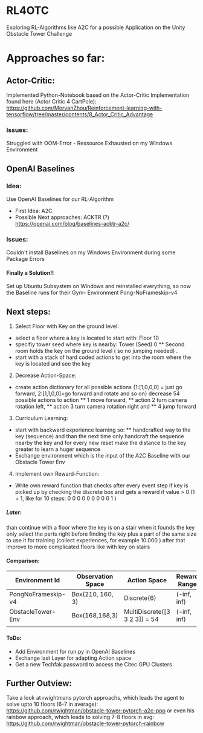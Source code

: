 # RL4OTC
Exploring RL-Algorithms like A2C for a possible Application on the Unity Obstacle Tower Challenge 


# Approaches so far: 

## Actor-Critic: 
Implemented Python-Notebook based on the Actor-Critic Implementation found here (Actor Critic 4 CartPole): https://github.com/MorvanZhou/Reinforcement-learning-with-tensorflow/tree/master/contents/8_Actor_Critic_Advantage 
### Issues: 
Struggled with OOM-Error - Ressource Exhausted on my Windows Environment 

## OpenAI Baselines 
### Idea: 
Use OpenAI Baselines for our RL-Algorithm
* First Idea: A2C 
* Possible Next approaches: ACKTR (?) 
https://openai.com/blog/baselines-acktr-a2c/

### Issues:
Couldn't install Baselines on my Windows Environment during some Package Errors 
#### Finally a Solution!! 
Set up Ubuntu Subsystem on Windows and reinstalled everything, so now the Baseline runs for their Gym-
Environment Pong-NoFrameskip-v4 

## Next steps: 

1. Select Floor with Key on the ground level: 
* select a floor where a key is located to start with: Floor 10
* specifiy tower seed where key is nearby: Tower (Seed) 0 
** Second room holds the key on the ground level ( so no jumping needed) .
* start with a stack of hard coded actions to get into the room where the key is located and see the key 

2. Decrease Action-Space:  
* create action dictionary for all possible actions {1:[1,0,0,0] = just go forward, 2:[1,1,0,0]=go forward and rotate and so on} decrease 54 possible actions to action 
** 1 move forward, 
** action 2 turn camera rotation left, 
** action 3 turn camera rotation right and 
** 4 jump forward 

3. Curriculum Learning:
* start with backward experience learning so: 
** handcrafted way to the key (sequence) and than the next time only handcraft the sequence nearby the key and for every new reset make the distance to the key greater to learn a huger sequence 
* Exchange environment which is the input of the A2C Baseline with our Obstacle Tower Env 

4. Implement own Reward-Function: 
* Write own reward function that checks after every event step if key is picked up by checking the discrete box and gets a reward if value > 0 (1 + 1, like for 10 steps: 0 0 0 0 0 0 0 0 0 1 )


##### Later: 
than continue with a floor where the key is on a stair 
when it founds the key only select the parts right before finding the key plus a part of the same size to use it for training (collect experiences, for example 10.000 )
after that improve to more complicated floors like with key on stairs


#### Comparison: 
	
|  Environment Id    | Observation Space | Action Space                  | Reward Range | tStepL | Trials | rThresh |
|--------------------|-------------------|-------------------------------|--------------|--------|--------|---------|
| PongNoFrameskip-v4 | Box(210, 160, 3)  | Discrete(6)                   | (-inf, inf)  | 400000 | 100    | None    |
| ObstacleTower-Env  | Box(168,168,3)    | MultiDiscrete([3 3 2 3]) = 54 | (-inf, inf)  | 1000   |        |         |
|                    |                   |                               |              |        |        |         |

#### ToDo: 
* Add Environment for run.py in OpenAI Baselines 
* Exchange last Layer for adapting Action space 
* Get a new Techfak password to access the Citec GPU Clusters


## Further Outview: 
Take a look at rwightmans pytorch approachs, which leads the agent to solve upto 10 floors (6-7 in average): https://github.com/rwightman/obstacle-tower-pytorch-a2c-ppo 
or even his rainbow approach, which leads to solving 7-8 floors in avg:
https://github.com/rwightman/obstacle-tower-pytorch-rainbow
